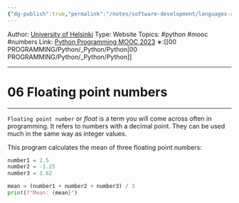 ```yaml
---
{"dg-publish":true,"permalink":"/notes/software-development/languages-and-frameworks/python/0-python-programming-mooc/introduction/part-1/03-more-about-variables/06-floating-point-numbers/","created":"2025-07-13T15:25:00.271+08:00"}
---
```


Author: [University of Helsinki](https://programming-23.mooc.fi/)
Type: Website
Topics: #python #mooc #numbers
Link: [Python Programming MOOC 2023](https://programming-23.mooc.fi/)
∗:[[00 PROGRAMMING/Python/_Python/Python\|00 PROGRAMMING/Python/_Python/Python]] 

---
# 06 Floating point numbers

--- 
`Floating point number` or _float_ is a term you will come across often in programming. It refers to numbers with a decimal point. They can be used much in the same way as integer values.

This program calculates the mean of three floating point numbers:

```python
number1 = 2.5
number2 = -1.25
number3 = 3.62

mean = (number1 + number2 + number3) / 3
print(f"Mean: {mean}")
```

